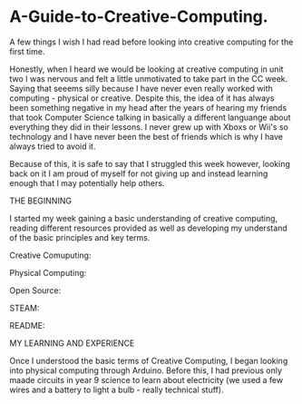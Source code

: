 # A-Guide-to-Creative-Computing.
A few things I wish I had read before looking into creative computing for the first time. 

Honestly, when I heard we would be looking at creative computing in unit two I was nervous and felt a little unmotivated to take part in the CC week. Saying that seeems silly because I have never even really worked with computing - physical or creative. Despite this, the idea of it has always been something negative in my head after the years of hearing my friends that took Computer Science talking in basically a different languange about everything they did in their lessons. I never grew up with Xboxs or Wii's so technology and I have never been the best of friends which is why I have always tried to avoid it. 

Because of this, it is safe to say that I struggled this week however, looking back on it I am proud of myself for not giving up and instead learning enough that I may potentially help others.  
   

THE BEGINNING

I started my week gaining a basic understanding of creative computing, reading different resources provided as well as developing my understand of the basic principles and key terms. 

Creative Comuputing:

Physical Computing:

Open Source:

STEAM:

README:

MY LEARNING AND EXPERIENCE

Once I understood the basic terms of Creative Computing, I began looking into physical computing through Arduino. Before this, I had previous only maade circuits in year 9 science to learn about electricity (we used a few wires and a battery to light a bulb - really technical stuff). 
